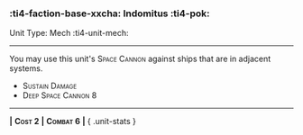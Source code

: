 ### :ti4-faction-base-xxcha: **Indomitus** :ti4-pok:

Unit Type: Mech :ti4-unit-mech:

---

You may use this unit's <span style="font-variant:small-caps;">Space Cannon</span> against ships that are in adjacent systems.

* <span style="font-variant:small-caps;">Sustain Damage</span> 
* <span style="font-variant:small-caps;">Deep Space Cannon 8</span>

---

__|__ <span style="font-variant:small-caps;white-space: nowrap;">**Cost 2**</span> __|__ <span style="font-variant:small-caps;white-space: nowrap;">**Combat 6**</span> __|__
{ .unit-stats }
